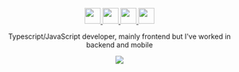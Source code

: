 <p align="center" >
 <a href="https://graphql.org/">
<img height="32" width="32" src="https://res.cloudinary.com/dkfobbwsu/image/upload/v1597534392/graphql.svg" />
 <a/>   
 <a href="https://reactjs.org/">
  <img height="32" width="32" src="https://res.cloudinary.com/dkfobbwsu/image/upload/v1597534460/react.svg" />
  <a/>
   <a href="https://nodejs.org/en/">
    <img height="32" width="32" src="https://res.cloudinary.com/dkfobbwsu/image/upload/v1597534532/node-dot-js.svg" />
     <a/>
        <a href="https://www.typescriptlang.org/">
 <img height="32" width="32" src="https://res.cloudinary.com/dkfobbwsu/image/upload/v1597534606/typescript.svg" /> 
    <a/>
 </p>
<p align="center">
Typescript/JavaScript developer, mainly frontend but I've worked in backend and mobile
</p>

<p align="center">
<img src="https://spotify-github-profile.vercel.app/api/view?uid=kodoku2&cover_image=true" />
</p>
